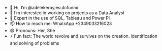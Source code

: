- 👋 Hi, I’m @adelekerayjesutofunmi
- 👀 I’m interested in working on projects as a Data Analyst
- 🌱 Expert in the use of SQL, Tableau and Power Pi
- 📫 How to reach me: WhatsApp +2349033216023
- 😄 Pronouns: Her, She
- ⚡ Fun fact: The world revolve and survives on the creation. identification and solving of problems

<!---
Mockybird/Mockybird is a ✨ special ✨ repository because its `README.md` (this file) appears on your GitHub profile.
You can click the Preview link to take a look at your changes.
--->
